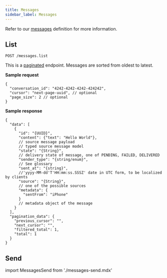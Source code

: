 ```yaml
---
title: Messages
sidebar_label: Messages
---
```


Refer to our [messages](getting-started/glossary.md#message) definition
for more information.

## List

`POST /messages.list`

This is a [paginated](#pagination) endpoint. Messages are sorted from oldest to
latest.

**Sample request**

```json5
{
  "conversation_id": "4242-4242-4242-424242",
  "cursor": "next-page-uuid", // optional
  "page_size": 2 // optional
}
```

**Sample response**

```json5
{
  "data": [
    {
      "id": "{UUID}",
      "content": {"text": "Hello World"},
      // source message payload
      // typed source message model
      "state": "{String}",
      // delivery state of message, one of PENDING, FAILED, DELIVERED
      "sender_type": "{string/enum}",
      // See glossary
      "sent_at": "{string}",
      //'yyyy-MM-dd'T'HH:mm:ss.SSSZ' date in UTC form, to be localized by clients
      "source": "{String}",
      // one of the possible sources
      "metadata": {
        "sentFrom": "iPhone"
      }
      // metadata object of the message
    }
  ],
  "pagination_data": {
    "previous_cursor": "",
    "next_cursor": "",
    "filtered_total": 1,
    "total": 1
  }
}
```

## Send

import MessagesSend from './messages-send.mdx'

<MessagesSend />

